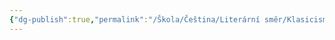 ```yaml
---
{"dg-publish":true,"permalink":"/Škola/Čeština/Literární směr/Klasicismus/","created":"1980-01-01T00:00:00.000+01:00","updated":"2024-03-18T08:54:43.200+01:00"}
---
```


